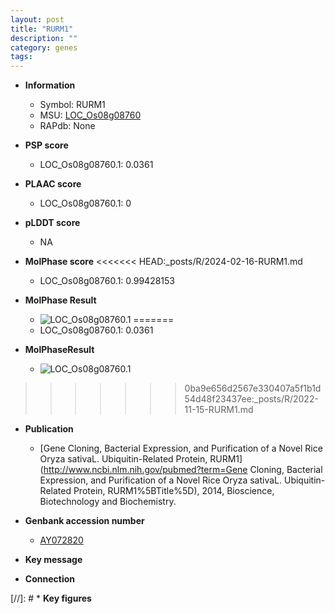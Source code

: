 ```yaml
---
layout: post
title: "RURM1"
description: ""
category: genes
tags: 
---
```


* **Information**  
    + Symbol: RURM1  
    + MSU: [LOC_Os08g08760](http://rice.plantbiology.msu.edu/cgi-bin/ORF_infopage.cgi?orf=LOC_Os08g08760)  
    + RAPdb: None  

* **PSP score**  
    + LOC_Os08g08760.1: 0.0361 

* **PLAAC score**  
    + LOC_Os08g08760.1: 0 

* **pLDDT score**
    + NA


* **MolPhase score**
<<<<<<< HEAD:_posts/R/2024-02-16-RURM1.md
    + LOC_Os08g08760.1: 0.99428153

* **MolPhase Result**
    + ![LOC_Os08g08760.1](https://304243504.github.io/Pictures/LOC_Os08g/LOC_Os08g08760.1.png)
=======
    + LOC_Os08g08760.1: 0.0361

* **MolPhaseResult**
    + ![LOC_Os08g08760.1](https://ricepsp.github.io/pictures/LOC_Os08g/LOC_Os08g08760.1.png)
>>>>>>> 0ba9e656d2567e330407a5f1b1d54d48f23437ee:_posts/R/2022-11-15-RURM1.md

* **Publication**  
    + [Gene Cloning, Bacterial Expression, and Purification of a Novel Rice Oryza sativaL. Ubiquitin-Related Protein, RURM1](http://www.ncbi.nlm.nih.gov/pubmed?term=Gene Cloning, Bacterial Expression, and Purification of a Novel Rice Oryza sativaL. Ubiquitin-Related Protein, RURM1%5BTitle%5D), 2014, Bioscience, Biotechnology and Biochemistry.

* **Genbank accession number**  
    + [AY072820](http://www.ncbi.nlm.nih.gov/nuccore/AY072820)

* **Key message**  

* **Connection**  

[//]: # * **Key figures**  


